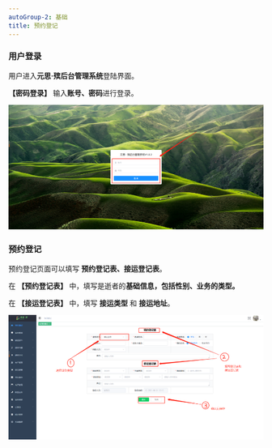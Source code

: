 ```yaml
---
autoGroup-2: 基础
title: 预约登记
---
```

### 用户登录

用户进入**元思·殡后台管理系统**登陆界面。

**【密码登录】** 输入**账号、密码**进行登录。

![3](../../.vuepress/public/product/1.png)

### 预约登记

预约登记页面可以填写 **预约登记表、接运登记表**。

在 **【预约登记表】** 中，填写是逝者的**基础信息，包括性别、业务的类型。**

在 **【接运登记表】** 中，填写 **接运类型** 和 **接运地址**。

![3](../../.vuepress/public/product/2.png)
